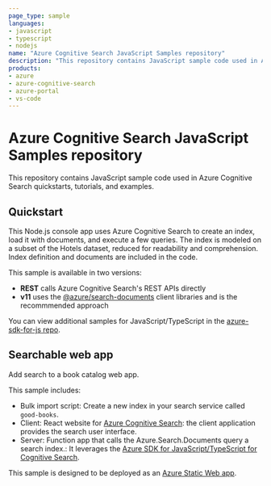 ```yaml
---
page_type: sample
languages:
- javascript
- typescript
- nodejs
name: "Azure Cognitive Search JavaScript Samples repository"
description: "This repository contains JavaScript sample code used in Azure Cognitive Search quickstarts, tutorials, and examples."
products:
- azure
- azure-cognitive-search
- azure-portal
- vs-code
---
```


# Azure Cognitive Search JavaScript Samples repository

This repository contains JavaScript sample code used in Azure Cognitive Search quickstarts, tutorials, and examples.

## Quickstart

This Node.js console app uses Azure Cognitive Search to create an index, load it with documents, and execute a few queries. The index is modeled on a subset of the Hotels dataset, reduced for readability and comprehension. Index definition and documents are included in the code.

This sample is available in two versions:

+ **REST** calls Azure Cognitive Search's REST APIs directly
+ **v11** uses the [@azure/search-documents](https://docs.microsoft.com/javascript/api/overview/azure/search-documents-readme?view=azure-node-latest) client libraries and is the recommmended approach

You can view additional samples for JavaScript/TypeScript in the [azure-sdk-for-js repo](https://github.com/Azure/azure-sdk-for-js/tree/master/sdk/search/search-documents/samples).

## Searchable web app

Add search to a book catalog web app. 

This sample includes:

+ Bulk import script: Create a new index in your search service called `good-books`.
+ Client: React website for [Azure Cognitive Search](https://docs.microsoft.com/azure/search/search-what-is-azure-search): the client application provides the search user interface.
+ Server:  Function app that calls the Azure.Search.Documents query a search index.: It leverages the [Azure SDK for JavaScript/TypeScript for Cognitive Search](https://www.npmjs.com/package/@azure/search-documents).

This sample is designed to be deployed as an [Azure Static Web app](https://docs.microsoft.com/azure/static-web-apps/).
